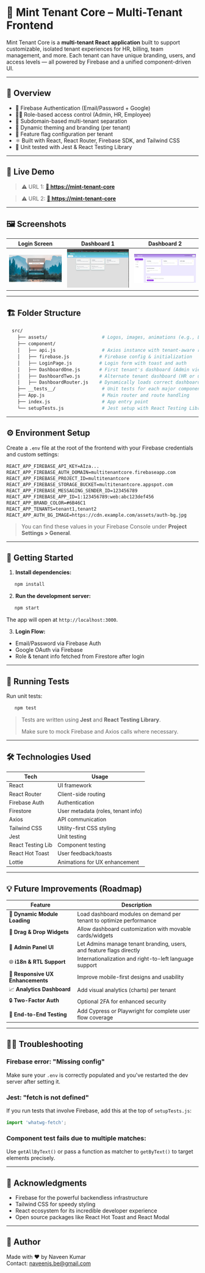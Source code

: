 # 🌟 Mint Tenant Core – Multi-Tenant Frontend

Mint Tenant Core is a **multi-tenant React application** built to support customizable, isolated tenant experiences for HR, billing, team management, and more. Each tenant can have unique branding, users, and access levels — all powered by Firebase and a unified component-driven UI.

---

## 📌 Overview

- 🔐 Firebase Authentication (Email/Password + Google)
- 🧑‍💼 Role-based access control (Admin, HR, Employee)
- 🏢 Subdomain-based multi-tenant separation
- 🎨 Dynamic theming and branding (per tenant)
- 📂 Feature flag configuration per tenant
- ⚛️ Built with React, React Router, Firebase SDK, and Tailwind CSS
- 🧪 Unit tested with Jest & React Testing Library

---

## 🔗 Live Demo

> ⚠️ URL 1:
**[🔗 https://mint-tenant-core](https://tenant1-multitenantcore.web.app/login)**

> ⚠️ URL 2:
**[🔗 https://mint-tenant-core](https://tenant2-multitenantcore.web.app/login)**

---

## 🖼️ Screenshots

| Login Screen              | Dashboard 1                 | Dashboard 2                 |
|---------------------------|-----------------------------|-----------------------------|
| ![](src/assets/login.png) | ![](src/assets/tenant1.png) | ![](src/assets/tenant2.png) |

---

## 🏗️ Folder Structure

```bash
  src/
    ├── assets/                    # Logos, images, animations (e.g., Lottie)
    ├── component/
    │   ├── api.js                 # Axios instance with tenant-aware routing
    │   ├── firebase.js           # Firebase config & initialization
    │   ├── LoginPage.js          # Login form with toast and auth
    │   ├── DashboardOne.js       # First tenant's dashboard (Admin view)
    │   ├── DashboardTwo.js       # Alternate tenant dashboard (HR or user view)
    │   ├── DashboardRouter.js    # Dynamically loads correct dashboard by role/tenant
    ├── __tests__/                 # Unit tests for each major component
    ├── App.js                     # Main router and route handling
    ├── index.js                   # App entry point
    └── setupTests.js              # Jest setup with React Testing Library
```

---

## ⚙️ Environment Setup

Create a `.env` file at the root of the frontend with your Firebase credentials and custom settings:

```env
REACT_APP_FIREBASE_API_KEY=AIza...
REACT_APP_FIREBASE_AUTH_DOMAIN=multitenantcore.firebaseapp.com
REACT_APP_FIREBASE_PROJECT_ID=multitenantcore
REACT_APP_FIREBASE_STORAGE_BUCKET=multitenantcore.appspot.com
REACT_APP_FIREBASE_MESSAGING_SENDER_ID=123456789
REACT_APP_FIREBASE_APP_ID=1:123456789:web:abc123def456
REACT_APP_BRAND_COLOR=#6B46C1
REACT_APP_TENANTS=tenant1,tenant2
REACT_APP_AUTH_BG_IMAGE=https://cdn.example.com/assets/auth-bg.jpg
```

> You can find these values in your Firebase Console under **Project Settings > General**.

---

## 🚀 Getting Started

1. **Install dependencies:**

```bash
   npm install
```

2. **Run the development server:**

```bash
   npm start
```

The app will open at `http://localhost:3000`.

3. **Login Flow:**

- Email/Password via Firebase Auth
- Google OAuth via Firebase
- Role & tenant info fetched from Firestore after login

---

## 🧪 Running Tests

Run unit tests:

```bash
   npm test
```

> Tests are written using **Jest** and **React Testing Library**.
>  
> Make sure to mock Firebase and Axios calls where necessary.

---

## 🛠️ Technologies Used

| Tech              | Usage                                |
|-------------------|---------------------------------------|
| React             | UI framework                          |
| React Router      | Client-side routing                   |
| Firebase Auth     | Authentication                        |
| Firestore         | User metadata (roles, tenant info)    |
| Axios             | API communication                     |
| Tailwind CSS      | Utility-first CSS styling             |
| Jest              | Unit testing                          |
| React Testing Lib | Component testing                     |
| React Hot Toast   | User feedback/toasts                  |
| Lottie            | Animations for UX enhancement         |

---

## 💡 Future Improvements (Roadmap)

| Feature                     | Description                                                                 |
|-----------------------------|-----------------------------------------------------------------------------|
| 🔄 **Dynamic Module Loading** | Load dashboard modules on demand per tenant to optimize performance         |
| 🧩 **Drag & Drop Widgets**     | Allow dashboard customization with movable cards/widgets                   |
| 🔧 **Admin Panel UI**         | Let Admins manage tenant branding, users, and feature flags directly       |
| 🌐 **i18n & RTL Support**     | Internationalization and right-to-left language support                    |
| 📱 **Responsive UX Enhancements** | Improve mobile-first designs and usability                                 |
| 📈 **Analytics Dashboard**    | Add visual analytics (charts) per tenant                                  |
| 🔒 **Two-Factor Auth**        | Optional 2FA for enhanced security                                         |
| 🧪 **End-to-End Testing**     | Add Cypress or Playwright for complete user flow coverage                  |

---

## 🙋‍♂️ Troubleshooting

### Firebase error: "Missing config"
Make sure your `.env` is correctly populated and you've restarted the dev server after setting it.

### Jest: "fetch is not defined"
If you run tests that involve Firebase, add this at the top of `setupTests.js`:

```js
import 'whatwg-fetch';
```

### Component test fails due to multiple matches:
Use `getAllByText()` or pass a function as matcher to `getByText()` to target elements precisely.

---

## 🙌 Acknowledgments

- Firebase for the powerful backendless infrastructure
- Tailwind CSS for speedy styling
- React ecosystem for its incredible developer experience
- Open source packages like React Hot Toast and React Modal

---

## 👥 Author

Made with ❤️ by Naveen Kumar  
Contact: naveenjs.be@gmail.com

